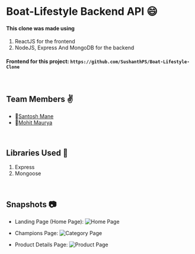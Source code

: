 # Boat-Lifestyle Backend API :smile:

#### This clone was made using 
1) ReactJS for the frontend
2) NodeJS, Express And MongoDB for the backend

#### Frontend for this project:  `https://github.com/SushanthPS/Boat-Lifestyle-Clone`


<br>

## Team Members :v:
- 👤[Santosh Mane](https://github.com/santoshmcode)
- 👤[Mohit Maurya](https://github.com/MohitMaurya)

<br>

## Libraries Used 🌟
1) Express
2) Mongoose

<br>



## Snapshots 📷

- Landing Page (Home Page):
![Home Page](https://user-images.githubusercontent.com/35700009/138110802-fca0ecb0-968b-40ad-9b08-581a423262f8.png)

- Champions Page:
![Category Page](https://user-images.githubusercontent.com/35700009/138111008-c3e05fd9-3210-40c3-a3b7-373168ab63be.png)

- Product Details Page:
![Product Page](https://user-images.githubusercontent.com/35700009/138111102-5514f298-cd7b-43e3-a332-320a037d8a76.png)

<br>




